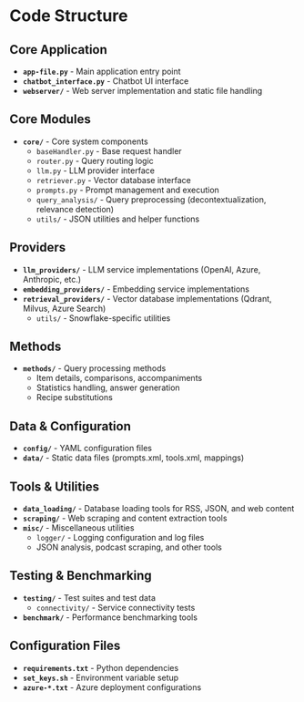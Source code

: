 # Code Structure

## Core Application
- **`app-file.py`** - Main application entry point
- **`chatbot_interface.py`** - Chatbot UI interface
- **`webserver/`** - Web server implementation and static file handling

## Core Modules
- **`core/`** - Core system components
  - `baseHandler.py` - Base request handler
  - `router.py` - Query routing logic
  - `llm.py` - LLM provider interface
  - `retriever.py` - Vector database interface
  - `prompts.py` - Prompt management and execution
  - `query_analysis/` - Query preprocessing (decontextualization, relevance detection)
  - `utils/` - JSON utilities and helper functions

## Providers
- **`llm_providers/`** - LLM service implementations (OpenAI, Azure, Anthropic, etc.)
- **`embedding_providers/`** - Embedding service implementations
- **`retrieval_providers/`** - Vector database implementations (Qdrant, Milvus, Azure Search)
  - `utils/` - Snowflake-specific utilities

## Methods
- **`methods/`** - Query processing methods
  - Item details, comparisons, accompaniments
  - Statistics handling, answer generation
  - Recipe substitutions

## Data & Configuration
- **`config/`** - YAML configuration files
- **`data/`** - Static data files (prompts.xml, tools.xml, mappings)

## Tools & Utilities
- **`data_loading/`** - Database loading tools for RSS, JSON, and web content
- **`scraping/`** - Web scraping and content extraction tools
- **`misc/`** - Miscellaneous utilities
  - `logger/` - Logging configuration and log files
  - JSON analysis, podcast scraping, and other tools

## Testing & Benchmarking
- **`testing/`** - Test suites and test data
  - `connectivity/` - Service connectivity tests
- **`benchmark/`** - Performance benchmarking tools

## Configuration Files
- **`requirements.txt`** - Python dependencies
- **`set_keys.sh`** - Environment variable setup
- **`azure-*.txt`** - Azure deployment configurations